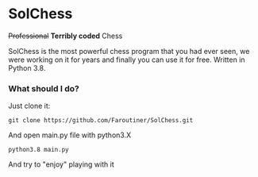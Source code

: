 # SolChess
~~Professional~~ **Terribly coded** Chess
 
SolChess is the most powerful chess program that you had ever seen,
we were working on it for years and finally you can use it for free.
Written in Python 3.8.

### What should I do? 
 Just clone it:

`git clone https://github.com/Faroutiner/SolChess.git`

And open main.py file with python3.X

`python3.8 main.py`

And try to "enjoy" playing with it
